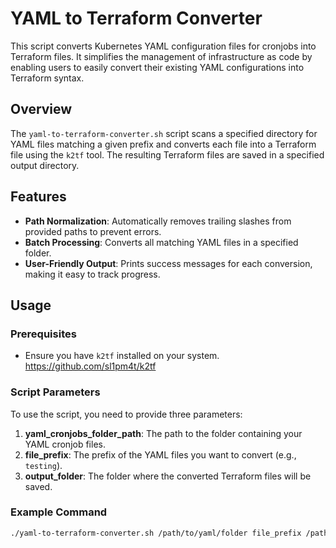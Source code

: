 # YAML to Terraform Converter

This script converts Kubernetes YAML configuration files for cronjobs into Terraform files. It simplifies the management of infrastructure as code by enabling users to easily convert their existing YAML configurations into Terraform syntax.

## Overview

The `yaml-to-terraform-converter.sh` script scans a specified directory for YAML files matching a given prefix and converts each file into a Terraform file using the `k2tf` tool. The resulting Terraform files are saved in a specified output directory.

## Features

- **Path Normalization**: Automatically removes trailing slashes from provided paths to prevent errors.
- **Batch Processing**: Converts all matching YAML files in a specified folder.
- **User-Friendly Output**: Prints success messages for each conversion, making it easy to track progress.

## Usage

### Prerequisites

- Ensure you have `k2tf` installed on your system. https://github.com/sl1pm4t/k2tf

### Script Parameters

To use the script, you need to provide three parameters:

1. **yaml_cronjobs_folder_path**: The path to the folder containing your YAML cronjob files.
2. **file_prefix**: The prefix of the YAML files you want to convert (e.g., `testing`).
3. **output_folder**: The folder where the converted Terraform files will be saved.

### Example Command

```bash
./yaml-to-terraform-converter.sh /path/to/yaml/folder file_prefix /path/to/output/folder
```